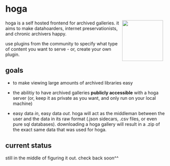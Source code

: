 # hoga

<img src="https://dont-look-back.marceloexc.com/junk/henry.svg" align="right" width="128" height="128" style="margin: 0 10px">

hoga is a self hosted frontend for archived galleries. it aims to make datahoarders, internet preservationists, and chronic archivers happy.

use plugins from the community to specify what type of content you want to serve - or, create your own plugin. 

## goals

* to make viewing large amounts of archived libraries easy

* the abilitiy to have archived galleries **publicly accessible** with a hoga server (or, keep it as private as you want, and only run on your local machine)

* easy data _in_, easy data _out_. hoga will act as the middleman between the user and the data in its raw format (.json sidecars, .csv files, or even pure sql databases). downloading a hoga gallery will result in a .zip of the exact same data that was used for hoga.

## current status

still in the middle of figuring it out. check back soon^^
